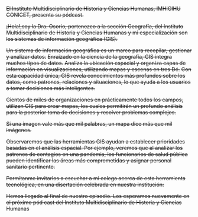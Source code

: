 <p><s>El Instituto Multidisciplinario de Historia y Ciencias Humanas, IMHICIHU  <break time="15ms"/>CONICET,  <prosody rate="+1%">presenta  </prosody><break time="195ms"/> su pódcast.</s></p>

<p><s><break time="195ms"/><emphasis>¡Hola!,</emphasis><break time="595ms"/>soy la Dra. Osorio, pertenezco a la sección Geografía, del Instituto Multidisciplinario de Historia y Ciencias Humanas y <emphasis>mi especialización</emphasis> <break time="95ms"/> son los sistemas de información geográfica (GIS).</s></p>

<p><s><break time="995ms"/>Un sistema de información geográfica  es un marco para recopilar, gestionar y analizar datos.</s> <s><break time="495ms"/>Enraizado en la ciencia de la geografía, GIS integra muchos tipos de datos.</s> <s><break time="495ms"/>Analiza la ubicación espacial y organiza capas de información en visualizaciones, utilizando mapas y escenas en tres Dé.</s> <s><break time="495ms"/> Con esta capacidad única, GIS revela conocimientos más profundos sobre los datos, como patrones, relaciones y situaciones, lo que ayuda a los usuarios a tomar decisiones más inteligentes.</s></p>

<p><s><break time="895ms"/>Cientos de miles de organizaciones en prácticamente todos los campos, <prosody rate="+3%">utilizan GIS </prosody> para crear mapas, los cuales permitirán un profundo análisis para la posterior toma de decisiones y resolver problemas complejos.</s><p>

<p><s><break time="495ms"/>Si una imagen vale <prosody rate="+4%">más que mil palabras,</prosody> <break time="295ms"/>un mapa dice más que mil imágenes.</s></p>

<p><s><break time="795ms"/><prosody rate="-9%">Observaremos que</prosody> las herramientas GIS ayudan a establecer prioridades basadas en el análisis espacial. <break time="495ms"/>Por ejemplo, veremos que al analizar los patrones de contagios en una pandemia, los funcionarios de salud pública pueden identificar las áreas más comprometidas y asignar personal sanitario pertinente.</s></p>

<p><s><break time="895ms"/>Permítanme invitarlos a escuchar a mi colega acerca de esta herramienta tecnológica, en una disertación celebrada en nuestra institución:</s></p>

<p><s><break time="495ms"/>Hemos llegado al final de nuestro episodio. <break time="395ms"/>Los esperamos nuevamente en el próximo pód cast del Instituto Multidisciplinario de Historia y Ciencias Humanas</s></p>
